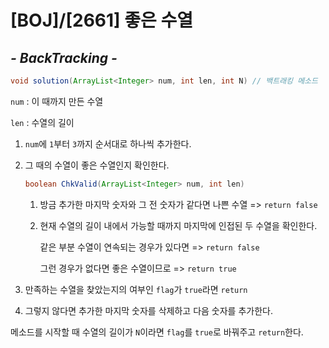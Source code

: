 # [BOJ]/[2661] 좋은 수열

## *- BackTracking -*  

```java
void solution(ArrayList<Integer> num, int len, int N) // 백트래킹 메소드
```

`num` : 이 때까지 만든 수열

`len` : 수열의 길이

1. `num`에 `1`부터 `3`까지 순서대로 하나씩 추가한다.

2. 그 때의 수열이 좋은 수열인지 확인한다.

   ```java
   boolean ChkValid(ArrayList<Integer> num, int len)
   ```

   1. 방금 추가한 마지막 숫자와 그 전 숫자가 같다면 나쁜 수열 => `return false`

   2. 현재 수열의 길이 내에서 가능할 때까지 마지막에 인접된 두 수열을 확인한다.

      같은 부분 수열이 연속되는 경우가 있다면 => `return false`

      그런 경우가 없다면 좋은 수열이므로 => `return true`

3. 만족하는 수열을 찾았는지의 여부인 `flag`가 `true`라면 `return`

4. 그렇지 않다면 추가한 마지막 숫자를 삭제하고 다음 숫자를 추가한다.

메소드를 시작할 때  수열의 길이가 `N`이라면 `flag`를 `true`로 바꿔주고 `return`한다.

